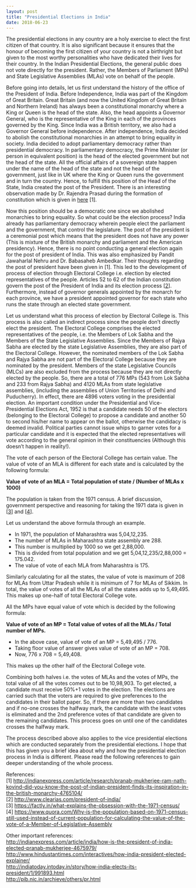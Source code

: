 ```yaml
---
layout: post
title: "Presidential Elections in India"
date: 2018-06-23
---
```


The presidential elections in any country are a holy exercise to elect the first citizen of that country. It is also significant because it ensures that the honour of becoming the first citizen of your country is not a birthright but given to the most worthy personalities who have dedicated their lives for their country. In the Indian Presidential Elections, the general public does not vote directly for the president. Rather, the Members of Parliament (MPs) and State Legislative Assemblies (MLAs) vote on behalf of the people.   
  
Before going into details, let us first understand the history of the office of the President of India. Before Independence, India was part of the Kingdom of Great Britain. Great Britain (and now the United Kingdom of Great Britain and Northern Ireland) has always been a constitutional monarchy where a King or Queen is the head of the state. Also, the head appoints a Governor General, who is the representative of the King in each of the provinces governed by the King. Since India was a British territory, we also had a Governor General before independence. After independence, India decided to abolish the constitutional monarchies in an attempt to bring equality in society. India decided to adopt parliamentary democracy rather than presidential democracy. In parliamentary democracy, the Prime Minister (or person in equivalent position) is the head of the elected government but not the head of the state.  All the official affairs of a sovereign state happen under the name of the head of the state and not the head of the government, just like in UK where the King or Queen runs the government and in turn the country. Hence, to fulfill this position of the Head of the State, India created the post of the President. There is an interesting observation made by Dr. Rajendra Prasad during the formation of constitution which is given in [here](http://indianexpress.com/article/research/pranab-mukherjee-ram-nath-kovind-did-you-know-the-post-of-indian-president-finds-its-inspiration-in-the-british-monarchy-4765104/) [1].  
  
Now this position should be a democratic one since we abolished monarchies to bring equality. So what could be the election process? India already has parliamentary democracy wherein people elect the parliament and the government, that control the legislature. The post of the president is a ceremonial post which means that the president does not have any power (This is mixture of the British monarchy and parliament and the American presidency). Hence, there is no point conducting a general election again for the post of president of India. This was also emphasized by Pandit Jawaharlal Nehru and Dr. Babasaheb Ambedkar. Their thoughts regarding the post of president have been given in [1]. This led to the development of process of election through Electoral College i.e. election by elected representatives of the people. Articles 52 to 62 of the Indian constitution govern the post of the President of India and its election process [[2](http://www.clearias.com/president-of-india/)]. Furthermore, instead of governor generals appointed by the monarch for each province, we have a president appointed governor for each state who runs the state through an elected state government.  
  
Let us understand what this process of election by Electoral College is. This process is also called an indirect process since the people don’t directly elect the president. The Electoral College comprises the elected representatives of the people, i.e. the Members of Lok Sabha and the Members of the State Legislative Assemblies. Since the Members of Rajya Sabha are elected by the state Legislative Assemblies, they are also part of the Electoral College. However, the nominated members of the Lok Sabha and Rajya Sabha are not part of the Electoral College because they are nominated by the president. Members of the state Legislative Councils (MLCs) are also excluded from the process because they are not directly elected by the people. So, there are a total of 776 MPs (543 from Lok Sabha and 233 from Rajya Sabha) and 4120 MLAs from state legislative assemblies, (including the assemblies of Union Territories of Delhi and Puducherry). In effect, there are 4896 voters voting in the presidential election. An important condition under the Presidential and Vice-Presidential Elections Act, 1952 is that a candidate needs 50 of the electors (belonging to the Electoral College) to propose a candidate and another 50 to second his/her name to appear on the ballot, otherwise the candidacy is deemed invalid. Political parties cannot issue whips to garner votes for a particular candidate and it is expected that the elected representatives will vote according to the general opinion in their constituencies (Although this doesn’t happen in reality!).  
  
The vote of each person of the Electoral College has certain value. The value of vote of an MLA is different for each state and is calculated by the following formula:  


**Value of vote of an MLA = Total population of state / (Number of MLAs x 1000)**

  
The population is taken from the 1971 census. A brief discussion, government perspective and reasoning for taking the 1971 data is given in [[3](https://factly.in/what-explains-the-obsession-with-the-1971-census/)] and [[4](https://www.quora.com/Why-is-the-population-based-on-1971-census-still-used-instead-of-current-population-for-calculating-the-value-of-the-vote-of-a-Member-of-Legislative-Assembly)].  
  
Let us understand the above formula through an example.  


  * In 1971, the population of Maharashtra was 5,04,12,235. 
  * The number of MLAs in Maharashtra state assembly are 288. 
  * This number is multiplied by 1000 so we get 2,88,000. 
  * This is divided from total population and we get 5,04,12,235/2,88,000 = 175.042. 
  * The value of vote of each MLA from Maharashtra is 175. 

Similarly calculating for all the states, the value of vote is maximum of 208 for MLAs from Uttar Pradesh while it is minimum of 7 for MLAs of Sikkim. In total, the value of votes of all the MLAs of all the states adds up to 5,49,495. This makes up one-half of total Electoral College vote.  
  
All the MPs have equal value of vote which is decided by the following formula:  


**Value of vote of an MP = Total value of votes of all the MLAs / Total number of MPs.**

  * In the above case, value of vote of an MP = 5,49,495 / 776. 
  * Taking floor value of answer gives value of vote of an MP = 708. 
  * Now, 776 x 708 = 5,49,408. 

This makes up the other half of the Electoral College vote.  
  
Combining both halves i.e. the votes of MLAs and the votes of MPs, the total value of all the votes comes out to be 10,98,903. To get elected, a candidate must receive 50%+1 votes in the election. The elections are carried such that the voters are required to give preferences to the candidates in their ballot paper. So, if there are more than two candidates and if no-one crosses the halfway mark, the candidate with the least votes is eliminated and the 2nd preference votes of that candidate are given to the remaining candidates. This process goes on until one of the candidates crosses the halfway mark.  
  
The process described above also applies to the vice presidential elections which are conducted separately from the presidential elections. I hope that this has given you a brief idea about why and how the presidential election process in India is different. Please read the following references to gain deeper understanding of the whole process.  
  
References:  
[1] <http://indianexpress.com/article/research/pranab-mukherjee-ram-nath-kovind-did-you-know-the-post-of-indian-president-finds-its-inspiration-in-the-british-monarchy-4765104/>  
[2] <http://www.clearias.com/president-of-india/>  
[3] <https://factly.in/what-explains-the-obsession-with-the-1971-census/>  
[4] <https://www.quora.com/Why-is-the-population-based-on-1971-census-still-used-instead-of-current-population-for-calculating-the-value-of-the-vote-of-a-Member-of-Legislative-Assembly>  
  
Other important references:  
<http://indianexpress.com/article/india/how-is-the-president-of-india-elected-pranab-mukherjee-4675979/>  
<http://www.hindustantimes.com/interactives/how-india-president-elected-explainer/>  
<http://indiatoday.intoday.in/story/how-india-elects-its-president/1/991893.html>  
<http://pib.nic.in/archieve/others/pr.html>

